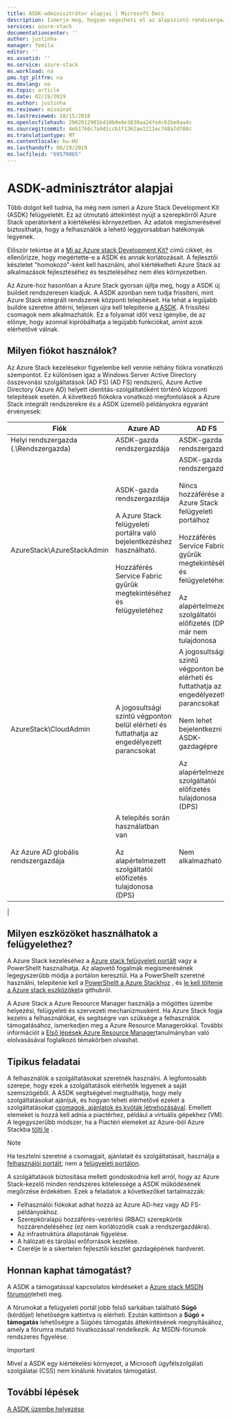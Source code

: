 ```yaml
---
title: ASDK-adminisztrátor alapjai | Microsoft Docs
description: Ismerje meg, hogyan végezheti el az alapszintű rendszergazdai feladatokat a Azure Stack Development Kithoz (ASDK).
services: azure-stack
documentationcenter: ''
author: justinha
manager: femila
editor: ''
ms.assetid: ''
ms.service: azure-stack
ms.workload: na
pms.tgt_pltfrm: na
ms.devlang: na
ms.topic: article
ms.date: 02/19/2019
ms.author: justinha
ms.reviewer: misainat
ms.lastreviewed: 10/15/2018
ms.openlocfilehash: 2982012901b410b9e6e3830aa24fe4c62be8aa4c
ms.sourcegitcommit: 4eb1766c7a9d1ccb1f1362ae1211ec748a7d708c
ms.translationtype: MT
ms.contentlocale: hu-HU
ms.lasthandoff: 08/19/2019
ms.locfileid: "69579065"
---
```

# <a name="asdk-admin-basics"></a>ASDK-adminisztrátor alapjai
Több dolgot kell tudnia, ha még nem ismeri a Azure Stack Development Kit (ASDK) felügyeletét. Ez az útmutató áttekintést nyújt a szerepkörről Azure Stack operátorként a kiértékelési környezetben. Az adatok megismerésével biztosíthatja, hogy a felhasználók a lehető leggyorsabban hatékonyak legyenek.

Először tekintse át a [Mi az Azure stack Development Kit?](asdk-what-is.md) című cikket, és ellenőrizze, hogy megértette-e a ASDK és annak korlátozásait. A fejlesztői készletet "homokozó"-ként kell használni, ahol kiértékelheti Azure Stack az alkalmazások fejlesztéséhez és teszteléséhez nem éles környezetben. 

Az Azure-hoz hasonlóan a Azure Stack gyorsan újítja meg, hogy a ASDK új buildeit rendszeresen kiadjuk. A ASDK azonban nem tudja frissíteni, mint Azure Stack integrált rendszerek központi telepítéseit. Ha tehát a legújabb buildre szeretne áttérni, teljesen újra kell telepítenie [a ASDK](asdk-redeploy.md). A frissítési csomagok nem alkalmazhatók. Ez a folyamat időt vesz igénybe, de az előnye, hogy azonnal kipróbálhatja a legújabb funkciókat, amint azok elérhetővé válnak. 

## <a name="what-account-should-i-use"></a>Milyen fiókot használok?
Az Azure Stack kezelésekor figyelembe kell vennie néhány fiókra vonatkozó szempontot. Ez különösen igaz a Windows Server Active Directory összevonási szolgáltatások (AD FS) (AD FS) rendszerű, Azure Active Directory (Azure AD) helyett identitás-szolgáltatóként történő központi telepítések esetén. A következő fiókokra vonatkozó megfontolások a Azure Stack integrált rendszerekre és a ASDK üzemelő példányokra egyaránt érvényesek:

|Fiók|Azure AD|AD FS|
|-----|-----|-----|
|Helyi rendszergazda (.\Rendszergazda)|ASDK-gazda rendszergazdája|ASDK-gazda rendszergazdája|
|AzureStack\AzureStackAdmin|ASDK-gazda rendszergazdája<br><br>A Azure Stack felügyeleti portálra való bejelentkezéshez használható.<br><br>Hozzáférés Service Fabric gyűrűk megtekintéséhez és felügyeletéhez|ASDK-gazda rendszergazdája<br><br>Nincs hozzáférése a Azure Stack felügyeleti portálhoz<br><br>Hozzáférés Service Fabric gyűrűk megtekintéséhez és felügyeletéhez<br><br>Az alapértelmezett szolgáltatói előfizetés (DPS) már nem tulajdonosa|
|AzureStack\CloudAdmin|A jogosultsági szintű végponton belül elérheti és futtathatja az engedélyezett parancsokat|A jogosultsági szintű végponton belül elérheti és futtathatja az engedélyezett parancsokat<br><br>Nem lehet bejelentkezni a ASDK-gazdagépre<br><br>Az alapértelmezett szolgáltatói előfizetés tulajdonosa (DPS)|
|Az Azure AD globális rendszergazdája|A telepítés során használatban van<br><br>Az alapértelmezett szolgáltatói előfizetés tulajdonosa (DPS)|Nem alkalmazható|
|

## <a name="what-tools-do-i-use-to-manage"></a>Milyen eszközöket használhatok a felügyelethez?
A Azure Stack kezeléséhez a [Azure stack felügyeleti portált](https://adminportal.local.azurestack.external) vagy a PowerShellt használhatja. Az alapvető fogalmak megismerésének legegyszerűbb módja a portálon keresztül. Ha a PowerShellt szeretné használni, telepítenie kell a [PowerShellt a Azure Stackhoz](asdk-post-deploy.md#install-azure-stack-powershell) , és [le kell töltenie a Azure stack eszközöket](asdk-post-deploy.md#download-the-azure-stack-tools)a githubról.

A Azure Stack a Azure Resource Manager használja a mögöttes üzembe helyezési, felügyeleti és szervezeti mechanizmusként. Ha Azure Stack fogja kezelni a felhasználókat, és segítségre van szüksége a felhasználók támogatásához, ismerkedjen meg a Azure Resource Managerokkal. További információt a [Első lépések Azure Resource Manager](https://download.microsoft.com/download/E/A/4/EA4017B5-F2ED-449A-897E-BD92E42479CE/Getting_Started_With_Azure_Resource_Manager_white_paper_EN_US.pdf)tanulmányban való elolvasásával foglalkozó témakörben olvashat.

## <a name="your-typical-responsibilities"></a>Tipikus feladatai
A felhasználók a szolgáltatásokat szeretnék használni. A legfontosabb szerepe, hogy ezek a szolgáltatások elérhetők legyenek a saját szemszögéből. A ASDK segítségével megtudhatja, hogy mely szolgáltatásokat ajánljuk, és hogyan teheti elérhetővé ezeket a szolgáltatásokat [csomagok, ajánlatok és kvóták létrehozásával](../operator/azure-stack-tutorial-tenant-vm.md). Emellett elemeket is hozzá kell adnia a piactérhez, például a virtuális gépekhez (VM). A legegyszerűbb módszer, ha a Piactéri elemeket az Azure-ból Azure Stackba [tölti le](../operator/azure-stack-create-and-publish-marketplace-item.md) .

> [!NOTE]
> Ha tesztelni szeretné a csomagjait, ajánlatait és szolgáltatásait, használja a [felhasználói portált](https://portal.local.azurestack.external); nem a [felügyeleti portálon](https://adminportal.local.azurestack.external).

A szolgáltatások biztosítása mellett gondoskodnia kell arról, hogy az Azure Stack-kezelő minden rendszeres kötelessége a ASDK működésének megőrzése érdekében. Ezek a feladatok a következőket tartalmazzák:
- Felhasználói fiókokat adhat hozzá az Azure AD-hez vagy AD FS-példányokhoz.
- Szerepköralapú hozzáférés-vezérlési (RBAC) szerepkörök hozzárendeléséhez (ez nem korlátozódik csak a rendszergazdákra).
- Az infrastruktúra állapotának figyelése.
- A hálózati és tárolási erőforrások kezelése.
- Cserélje le a sikertelen fejlesztői készlet gazdagépének hardverét.

## <a name="where-to-get-support"></a>Honnan kaphat támogatást?
A ASDK a támogatással kapcsolatos kérdéseket a [Azure stack MSDN fórumon](https://social.msdn.microsoft.com/Forums/azure/home?forum=azurestack)teheti meg.

A fórumokat a felügyeleti portál jobb felső sarkában található **Súgó** (kérdőjel) lehetőségre kattintva is elérheti. Ezután kattintson a **Súgó + támogatás** lehetőségre a Súgóés támogatás áttekintésének megnyitásához, amely a fórumra mutató hivatkozással rendelkezik. Az MSDN-fórumok rendszeres figyelése.  

> [!IMPORTANT]
> Mivel a ASDK egy kiértékelési környezet, a Microsoft ügyfélszolgálati szolgálatai (CSS) nem kínálunk hivatalos támogatást.

## <a name="next-steps"></a>További lépések
[A ASDK üzembe helyezése](asdk-install.md)

